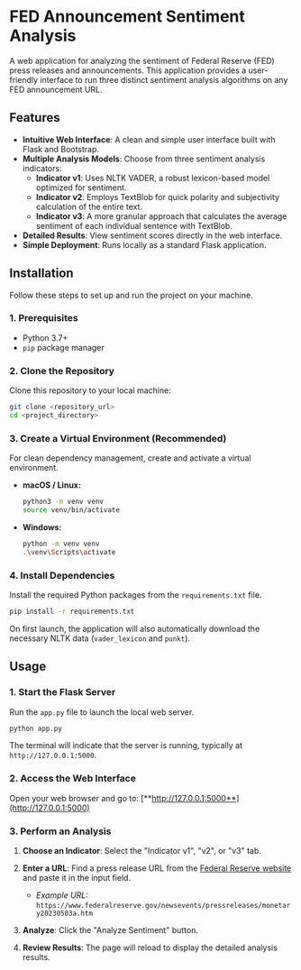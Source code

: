 # FED Announcement Sentiment Analysis

A web application for analyzing the sentiment of Federal Reserve (FED) press releases and announcements. This application provides a user-friendly interface
to run three distinct sentiment analysis algorithms on any FED announcement URL.

## Features

- **Intuitive Web Interface**: A clean and simple user interface built with Flask and Bootstrap.
- **Multiple Analysis Models**: Choose from three sentiment analysis indicators:
    - **Indicator v1**: Uses NLTK VADER, a robust lexicon-based model optimized for sentiment.
    - **Indicator v2**: Employs TextBlob for quick polarity and subjectivity calculation of the entire text.
    - **Indicator v3**: A more granular approach that calculates the average sentiment of each individual sentence with TextBlob.
- **Detailed Results**: View sentiment scores directly in the web interface.
- **Simple Deployment**: Runs locally as a standard Flask application.

## Installation

Follow these steps to set up and run the project on your machine.

### 1. Prerequisites

- Python 3.7+
- `pip` package manager

### 2. Clone the Repository

Clone this repository to your local machine:

```bash
git clone <repository_url>
cd <project_directory>
```

### 3. Create a Virtual Environment (Recommended)

For clean dependency management, create and activate a virtual environment.

- **macOS / Linux:**
  ```bash
  python3 -m venv venv
  source venv/bin/activate
  ```
- **Windows:**
  ```bash
  python -m venv venv
  .\venv\Scripts\activate
  ```

### 4. Install Dependencies

Install the required Python packages from the `requirements.txt` file.

```bash
pip install -r requirements.txt
```

On first launch, the application will also automatically download the necessary NLTK data (`vader_lexicon` and `punkt`).

## Usage

### 1. Start the Flask Server

Run the `app.py` file to launch the local web server.

```bash
python app.py
```

The terminal will indicate that the server is running, typically at `http://127.0.0.1:5000`.

### 2. Access the Web Interface

Open your web browser and go to:
[**http://127.0.0.1:5000**](http://127.0.0.1:5000)

### 3. Perform an Analysis

1. **Choose an Indicator**: Select the "Indicator v1", "v2", or "v3" tab.
2. **Enter a URL**: Find a press release URL from the [Federal Reserve website](https://www.federalreserve.gov/newsevents/pressreleases.htm) and paste it in the input
   field.

    - *Example URL:* `https://www.federalreserve.gov/newsevents/pressreleases/monetary20230503a.htm`

3. **Analyze**: Click the "Analyze Sentiment" button.
4. **Review Results**: The page will reload to display the detailed analysis results.